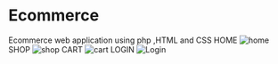 # Ecommerce
Ecommerce web application using php ,HTML and CSS
HOME
![home](https://github.com/maryamabad009/Ecommerce/assets/126386590/dae36f90-4be0-4994-93c1-59a9d19d3d23)
SHOP
![shop](https://github.com/maryamabad009/Ecommerce/assets/126386590/f89ae3e2-6068-47e6-9a18-4c74dfb14c1d)
CART
![cart](https://github.com/maryamabad009/Ecommerce/assets/126386590/c4464396-4b05-49a2-9a11-38caebe38df5)
LOGIN
![Login](https://github.com/maryamabad009/Ecommerce/assets/126386590/9b3e4525-19e4-4091-8353-4401e3f9f48f)
